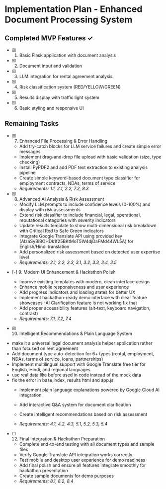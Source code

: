 # Implementation Plan - Enhanced Document Processing System

## Completed MVP Features ✓
- [x] 1. Basic Flask application with document analysis
- [x] 2. Document input and validation
- [x] 3. LLM integration for rental agreement analysis
- [x] 4. Risk classification system (RED/YELLOW/GREEN)
- [x] 5. Results display with traffic light system
- [x] 6. Basic styling and responsive UI

## Remaining Tasks

- [x] 7. Enhanced File Processing & Error Handling





  - Add try-catch blocks for LLM service failures and create simple error messages
  - Implement drag-and-drop file upload with basic validation (size, type checking)
  - Install PyPDF2 and add PDF text extraction to existing analysis pipeline
  - Create simple keyword-based document type classifier for employment contracts, NDAs, terms of service
  - _Requirements: 1.1, 2.1, 2.2, 7.2, 8.3_




- [x] 8. Advanced AI Analysis & Risk Assessment



  - Modify LLM prompts to include confidence levels (0-100%) and display with risk assessments
  - Extend risk classifier to include financial, legal, operational, reputational categories with severity indicators
  - Update results template to show multi-dimensional risk breakdown with Critical Red to Safe Green indicators
  - Integrate Google Translate API using provided key (AIzaSyBiBOHDk1f25BKtMoT5W4djDaFMd44WL5A) for English/Hindi translation
  - Add personalized risk assessment based on detected user expertise level
  - _Requirements: 2.1, 2.2, 2.3, 3.1, 3.2, 3.3, 3.4, 3.5_



- [-] 9. Modern UI Enhancement & Hackathon Polish

  - Improve existing templates with modern, clean interface design
  - Enhance mobile responsiveness and user experience
  - Add progress indicators and loading states for better UX
  - Implement hackathon-ready demo interface with clear feature showcases
  -AI Clarification feature is not working fix that
  - Add proper accessibility features (alt-text, keyboard navigation, contrast)
  - _Requirements: 7.1, 7.2, 7.4_



- [x] 10. Intelligent Recommendations & Plain Language System






- make it a universal legal document analysis helper application rather than focused on rent agreement
- Add document type auto-detection for 6+ types (rental, employment, NDAs, terms of service, loans, partnerships)
- Implement multilingual support with Google Translate free tier for English, Hindi, and regional languages
- use real data like before used in code instead of the mock data 
- fix the error in base,index, results html and app.js 
  - Implement plain language explanations powered by Google Cloud AI integration
  - Add interactive Q&A system for document clarification
  - Create intelligent recommendations based on risk assessment
 
   - _Requirements: 4.1, 4.2, 4.3, 5.1, 5.2, 5.3, 5.4_

- [ ] 12. Final Integration & Hackathon Preparation
  - Complete end-to-end testing with all document types and sample files
  - Verify Google Translate API integration works correctly
  - Test mobile and desktop user experience for demo readiness
  - Add final polish and ensure all features integrate smoothly for hackathon presentation
  - Create sample documents for demo purposes
  - _Requirements: 8.1, 8.2, 8.4_